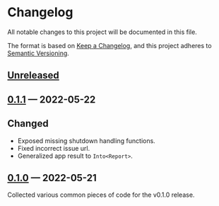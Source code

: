 # Changelog

All notable changes to this project will be documented in this file.

The format is based on [Keep a Changelog](https://keepachangelog.com/en/1.0.0/),
and this project adheres to [Semantic Versioning](https://semver.org/spec/v2.0.0.html).

<!-- Section names: Added, Changed, Deprecated, Removed, Fixed, Security -->

## [Unreleased]

## [0.1.1] — 2022-05-22

## Changed

* Exposed missing shutdown handling functions.
* Fixed incorrect issue url.
* Generalized app result to `Into<Report>`.

## [0.1.0] — 2022-05-21

Collected various common pieces of code for the v0.1.0 release.

<!-- links to version -->

[unreleased]: https://github.com/recmo/cli-batteries/compare/v0.1.1...HEAD
[0.1.1]: https://github.com/recmo/cli-batteries/releases/tag/v0.1.1
[0.1.0]: https://github.com/recmo/cli-batteries/releases/tag/v0.1.0
